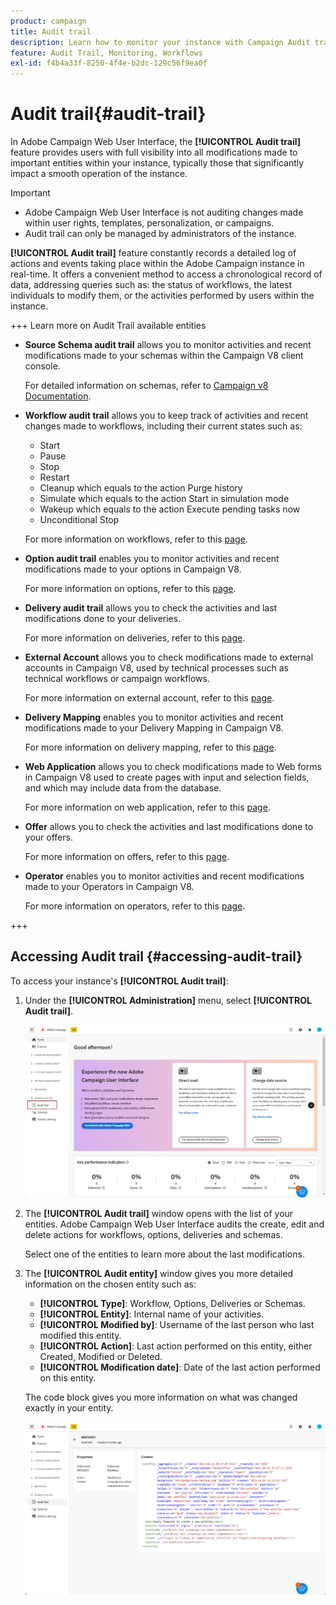 ```yaml
---
product: campaign
title: Audit trail
description: Learn how to monitor your instance with Campaign Audit trail
feature: Audit Trail, Monitoring, Workflows
exl-id: f4b4a33f-8250-4f4e-b2dc-129c56f9ea0f
---
```

# Audit trail{#audit-trail}

In Adobe Campaign Web User Interface, the **[!UICONTROL Audit trail]** feature provides users with full visibility into all modifications made to important entities within your instance, typically those that significantly impact a smooth operation of the instance.

>[!IMPORTANT]
>
>* Adobe Campaign Web User Interface is not auditing changes made within user rights, templates, personalization, or campaigns.  
>* Audit trail can only be managed by administrators of the instance.

**[!UICONTROL Audit trail]** feature constantly records a detailed log of actions and events taking place within the Adobe Campaign instance in real-time. It offers a convenient method to access a chronological record of data, addressing queries such as: the status of workflows, the latest individuals to modify them, or the activities performed by users within the instance.

+++ Learn more on Audit Trail available entities

* **Source Schema audit trail** allows you to monitor activities and recent modifications made to your schemas within the Campaign V8 client console. 

  For detailed information on schemas, refer to [Campaign v8 Documentation](https://experienceleague.adobe.com/en/docs/campaign/campaign-v8/developer/shemas-forms/schemas).

* **Workflow audit trail** allows you to keep track of activities and recent changes made to workflows, including their current states such as:

    * Start
    * Pause
    * Stop
    * Restart
    * Cleanup which equals to the action Purge history
    * Simulate which equals to the action Start in simulation mode
    * Wakeup which equals to the action Execute pending tasks now
    * Unconditional Stop

  For more information on workflows, refer to this [page](../workflows/gs-workflows.md).

* **Option audit trail** enables you to monitor activities and recent modifications made to your options in Campaign V8. 

  For more information on options, refer to this [page](https://experienceleague.adobe.com/en/docs/campaign-classic/using/installing-campaign-classic/appendices/configuring-campaign-options).

* **Delivery audit trail** allows you to check the activities and last modifications done to your deliveries. 

  For more information on deliveries, refer to this [page](../msg/gs-deliveries.md).

* **External Account** allows you to check modifications made to external accounts in Campaign V8, used by technical processes such as technical workflows or campaign workflows.

  For more information on external account, refer to this [page](../administration/external-account.md).

* **Delivery Mapping** enables you to monitor activities and recent modifications made to your Delivery Mapping in Campaign V8. 

  For more information on delivery mapping, refer to this [page](https://experienceleague.adobe.com/en/docs/campaign/campaign-v8/audience/add-profiles/target-mappings).

* **Web Application** allows you to check modifications made to Web forms in Campaign V8 used to create pages with input and selection fields, and which may include data from the database. 

  For more information on web application, refer to this [page](https://experienceleague.adobe.com/en/docs/campaign/campaign-v8/content/webapps).

* **Offer** allows you to check the activities and last modifications done to your offers.

  For more information on offers, refer to this [page](../msg/offers.md).

* **Operator** enables you to monitor activities and recent modifications made to your Operators in Campaign V8.

  For more information on operators, refer to this [page](https://experienceleague.adobe.com/en/docs/campaign/campaign-v8/offers/interaction-settings/interaction-operators).

+++

## Accessing Audit trail {#accessing-audit-trail}

To access your instance's **[!UICONTROL Audit trail]**:

1. Under the **[!UICONTROL Administration]** menu, select **[!UICONTROL Audit trail]**.

    ![](assets/audit-trail-1.png)

1. The **[!UICONTROL Audit trail]** window opens with the list of your entities. Adobe Campaign Web User Interface audits the create, edit and delete actions for workflows, options, deliveries and schemas.

    Select one of the entities to learn more about the last modifications.

1. The **[!UICONTROL Audit entity]** window gives you more detailed information on the chosen entity such as:

    * **[!UICONTROL Type]**: Workflow, Options, Deliveries or Schemas.
    * **[!UICONTROL Entity]**: Internal name of your activities.
    * **[!UICONTROL Modified by]**: Username of the last person who last modified this entity.
    * **[!UICONTROL Action]**: Last action performed on this entity, either Created, Modified or Deleted.
    * **[!UICONTROL Modification date]**: Date of the last action performed on this entity.

    The code block gives you more information on what was changed exactly in your entity.

    ![](assets/audit-trail-2.png)
